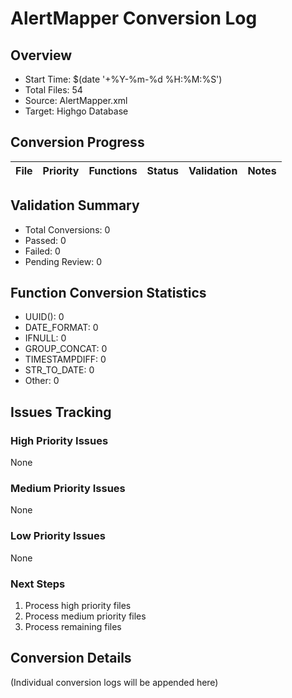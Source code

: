 # AlertMapper Conversion Log

## Overview
- Start Time: $(date '+%Y-%m-%d %H:%M:%S')
- Total Files: 54
- Source: AlertMapper.xml
- Target: Highgo Database

## Conversion Progress
| File | Priority | Functions | Status | Validation | Notes |
|------|----------|-----------|---------|------------|-------|

## Validation Summary
- Total Conversions: 0
- Passed: 0
- Failed: 0
- Pending Review: 0

## Function Conversion Statistics
- UUID(): 0
- DATE_FORMAT: 0
- IFNULL: 0
- GROUP_CONCAT: 0
- TIMESTAMPDIFF: 0
- STR_TO_DATE: 0
- Other: 0

## Issues Tracking
### High Priority Issues
None

### Medium Priority Issues
None

### Low Priority Issues
None

### Next Steps
1. Process high priority files
2. Process medium priority files
3. Process remaining files

## Conversion Details
(Individual conversion logs will be appended here)
